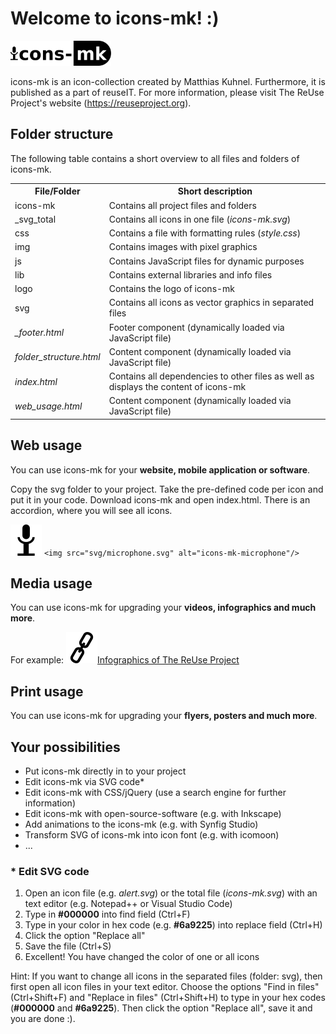 <!-- (C) 2018-ActualYear, The ReUse Project, MK -->
<!-- icons-mk created by Matthias Kuhnel (2019), reuseIT, https://reuseproject.org -->

<!-- Content -->
<div class="w3-container w3-row-padding">
  <h1><b>Welcome to icons-mk! :)</b></h1>
  <img src="logo/icons-mk-logo.svg" alt="Logo of icon-collection icons-mk" height="40"/>
  <p>icons-mk is an icon-collection created by Matthias Kuhnel. Furthermore, it is published as a part of reuseIT. For more      information, please visit The ReUse Project's website (<a href="https://reuseproject.org" class="hashtag" target="_blank">https://reuseproject.org</a>).
  </p>
        
<!-- Folder structure -->
  <h2><b>Folder structure</b></h2>
  <p>The following table contains a short overview to all files and folders of icons-mk.</p>
  <div class="w3-responsive tables_accordion">
    <table class="w3-table-all">
      <tr class="w3-re-green">
        <th>File/Folder</th>
        <th>Short description</th>
      </tr>
      <tr class="w3-re-green-l5">
        <td>icons-mk</td>
        <td>Contains all project files and folders</td>
      </tr>
      <tr class="w3-re-green-l5">
        <td>_svg_total</td>
        <td>Contains all icons in one file (<i>icons-mk.svg</i>)</td>
      </tr>
      <tr class="w3-re-green-l5">
        <td>css</td>
        <td>Contains a file with formatting rules (<i>style.css</i>)</td>
      </tr>
      <tr class="w3-re-green-l5">
        <td>img</td>
        <td>Contains images with pixel graphics</td>
      </tr>
      <tr class="w3-re-green-l5">
        <td>js</td>
        <td>Contains JavaScript files for dynamic purposes</td>
      </tr>
      <tr class="w3-re-green-l5">
        <td>lib</td>
        <td>Contains external libraries and info files</td>
      </tr>
      <tr class="w3-re-green-l5">
        <td>logo</td>
        <td>Contains the logo of icons-mk</td>
      </tr>
      <tr class="w3-re-green-l5">
        <td>svg</td>
        <td>Contains all icons as vector graphics in separated files</td>
      </tr>
      <tr class="w3-re-green-l5">
        <td><i>_footer.html</i></td>
        <td>Footer component (dynamically loaded via JavaScript file)</td>
      </tr>
      <tr class="w3-re-green-l5">
        <td><i>folder_structure.html</i></td>
        <td>Content component (dynamically loaded via JavaScript file)</td>
      </tr>
      <tr class="w3-re-green-l5">
        <td><i>index.html</i></td>
        <td>Contains all dependencies to other files as well as displays the content of icons-mk</td>
      </tr>
      <tr class="w3-re-green-l5">
        <td><i>web_usage.html</i></td>
        <td>Content component (dynamically loaded via JavaScript file)</td>
      </tr>
    </table>
  </div>

<!-- Web usage -->
  <h2><b>Web usage</b></h2>
  <p>You can use icons-mk for your <b class="w3-text-re-green">website, mobile application or software</b>.</p>
  <p>Copy the svg folder to your project. Take the pre-defined code per icon and put it in your code. Download icons-mk and open index.html. There is an accordion, where you will see all icons.
  </p>
  <p>
    <img src="svg/microphone.svg" alt="icons-mk-microphone"/>
    <code>&lt;img src="svg/microphone.svg" alt="icons-mk-microphone"/&gt;</code>
  </p>

<!-- Media usage -->
  <h2><b>Media usage</b></h2>
  <p>You can use icons-mk for upgrading your <b class="w3-text-re-green">videos, infographics and much more</b>.</p>
  <p>For example: <a href="https://reuseproject.org/img/hints/hints_total.pdf" class="hashtag">
    <img src="svg/link.svg" alt="icons-mk-link" class="padding_right_5"/>Infographics of The ReUse Project</a>
  </p>

<!-- Print usage -->
  <h2><b>Print usage</b></h2>
  <p>You can use icons-mk for upgrading your <b class="w3-text-re-green">flyers, posters and much more</b>.</p>

<!-- Individual adaptions -->
  <h2><b>Your possibilities</b></h2>
  <ul>
    <li>Put icons-mk directly in to your project</li>
    <li>Edit icons-mk via SVG code*</li>
    <li>Edit icons-mk with CSS/jQuery (use a search engine for further information)</li>
    <li>Edit icons-mk with open-source-software (e.g. with Inkscape)</li>
    <li>Add animations to the icons-mk (e.g. with Synfig Studio)</li>
    <li>Transform SVG of icons-mk into icon font (e.g. with icomoon)</li>
    <li>...</li>
  </ul>
  <h3>* <b>Edit SVG code</b></h3>
  <ol>
    <li>Open an icon file (e.g. <i>alert.svg</i>) or the total file (<i>icons-mk.svg</i>) with an text editor (e.g. Notepad++ or Visual Studio Code)</li>
    <li>Type in <b>#000000</b> into find field (Ctrl+F)</li>
    <li>Type in your color in hex code (e.g. <span class="hashtag"><b>#6a9225</b></span>) into replace field (Ctrl+H)</li>
    <li>Click the option "Replace all"</li>
    <li>Save the file (Ctrl+S)</li>
    <li>Excellent! You have changed the color of one or all icons</li>
  </ol>
  <p class="italic">Hint: If you want to change all icons in the separated files (folder: svg), then first open all icon files in your text editor. Choose the options "Find in files" (Ctrl+Shift+F) and "Replace in files" (Ctrl+Shift+H) to type in your hex codes (<b>#000000</b> and <span class="hashtag"><b>#6a9225</b></span>). Then click the option "Replace all", save it and you are done :).
  </p>
</div>
